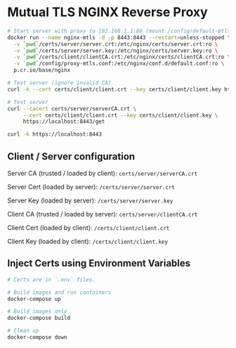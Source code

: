 # Mutual TLS NGINX Reverse Proxy

```sh
# Start server with proxy to 192.168.1.1:80 (mount /config/default-mtls.conf to serve default index)
docker run --name nginx-mtls -d -p 8443:8443 --restart=unless-stopped \
  -v `pwd`/certs/server/server.crt:/etc/nginx/certs/server.crt:ro \
  -v `pwd`/certs/server/server.key:/etc/nginx/certs/server.key:ro \
  -v `pwd`/certs/client/clientCA.crt:/etc/nginx/certs/clientCA.crt:ro \
  -v `pwd`/config/proxy-mtls.conf:/etc/nginx/conf.d/default.conf:ro \
  p.cr.io/base/nginx

# Test server (ignore invalid CA)
curl -k --cert certs/client/client.crt --key certs/client/client.key https://localhost:8443/get

# Test server
curl --cacert certs/server/serverCA.crt \
     --cert certs/client/client.crt --key certs/client/client.key \
     https://localhost:8443/get

curl -k https://localhost:8443
```

## Client / Server configuration

Server CA (trusted / loaded by client): `certs/server/serverCA.crt`

Server Cert (loaded by server): `/certs/server/server.crt`

Server Key (loaded by server): `/certs/server/server.key`

Client CA (trusted / loaded by server): `certs/server/clientCA.crt`

Client Cert (loaded by client): `/certs/client/client.crt`

Client Key (loaded by client): `/certs/client/client.key`

## Inject Certs using Environment Variables

```sh
# Certs are in `.env` files.

# Build images and run containers
docker-compose up

# Build images only
docker-compose build

# Clean up
docker-compose down
```
